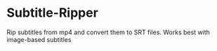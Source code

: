 # Subtitle-Ripper
Rip subtitles from mp4 and convert them to SRT files. Works best with image-based subtitles
